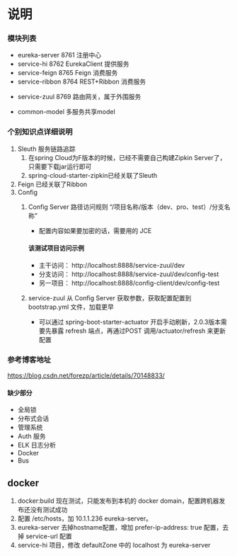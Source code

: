 # 说明

### 模块列表
- eureka-server  8761 注册中心
- service-hi  8762 EurekaClient 提供服务
- service-feign  8765 Feign 消费服务
- service-ribbon  8764 REST+Ribbon 消费服务
+ service-zuul  8769 路由网关，属于外围服务
* common-model  多服务共享model

### 个别知识点详细说明
1. Sleuth 服务链路追踪
    1. 在spring Cloud为F版本的时候，已经不需要自己构建Zipkin Server了，只需要下载jar运行即可
    2. spring-cloud-starter-zipkin已经关联了Sleuth
2. Feign 已经关联了Ribbon
3. Config 
    1. Config Server 路径访问规则 “/项目名称/版本（dev、pro、test）/分支名称”
        - 配置内容如果要加密的话，需要用的 JCE
        #### 该测试项目访问示例
        * 主干访问： http://localhost:8888/service-zuul/dev
        * 分支访问： http://localhost:8888/service-zuul/dev/config-test
        * 另一项目： http://localhost:8888/config-client/dev/config-test
    2. service-zuul 从 Config Server 获取参数，获取配置配置到 bootstrap.yml 文件，加载更早

        - 可以通过 spring-boot-starter-actuator 开启手动刷新，2.0.3版本需要先暴露 refresh 端点，再通过POST 调用/actuator/refresh 来更新配置

### 参考博客地址
https://blog.csdn.net/forezp/article/details/70148833/

#### 缺少部分
+ 全局锁
+ 分布式会话
+ 管理系统
+ Auth 服务
+ ELK 日志分析
+ Docker
+ Bus

## docker

1. docker:build 现在测试，只能发布到本机的 docker domain，配置<dockerHost>跨机器发布还没有测试成功
2. 配置 /etc/hosts，加 10.1.1.236 eureka-server。
3. eureka-server 去掉hostname配置，增加 prefer-ip-address: true 配置，去掉 service-url 配置
4. service-hi 项目，修改 defaultZone 中的 localhost 为 eureka-server 
